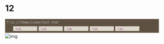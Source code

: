 # 12

![img](ff.png)
![img](https://user-images.githubusercontent.com/58134273/125322577-8446b200-e370-11eb-9455-dc610f1612ff.png)

